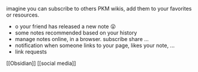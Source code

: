 imagine you can subscribe to others PKM wikis, add them to your favorites or resources.

- o your friend has released a new note 😮
- some notes recommended based on your history
- manage notes online, in a browser. subscribe share ...
- notification when someone links to your page, likes your note, ...
- link requests

[[Obsidian]] [[social media]]